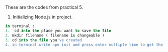 These are the codes from practical 5.

1. Initializing Node.js in project.
```sql
in terminal :
1.  cd into the place you want to save the file 
2. mkdir filename ( filename is changeable )
3. cd into the file you've created 
4. in terminal write npm init and press enter multiple time to get the package,json file 
```

